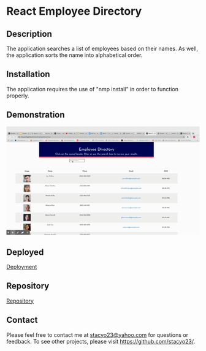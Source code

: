 # React Employee Directory


## Description

The application searches a list of employees based on their names.  As well, the application sorts the name into alphabetical order.  

## Installation

The application requires the use of "nmp install" in order to function properly. 

## Demonstration
![Demonstration](public/RED.gif)

## Deployed
[Deployment](https://stacyo23.github.io/ReactEmployeeDirectory/)

## Repository
[Repository](https://github.com/stacyo23/NoteTakerApp)

 ## Contact
  Please feel free to contact me at stacyo23@yahoo.com for questions or feedback. 
  To see other projects, please visit https://github.com/stacyo23/.
